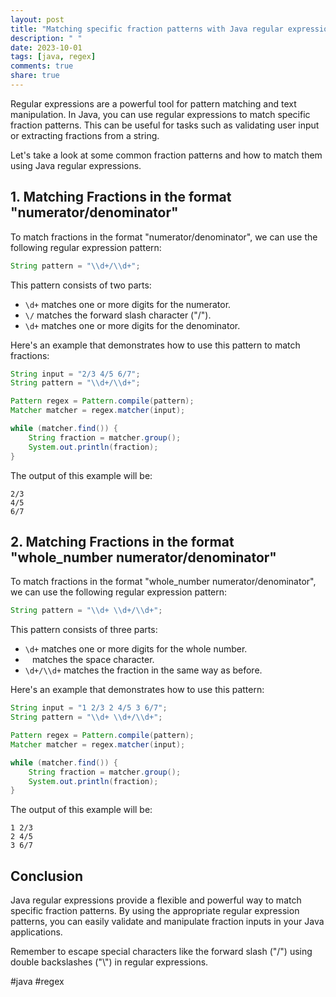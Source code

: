 ```yaml
---
layout: post
title: "Matching specific fraction patterns with Java regular expressions"
description: " "
date: 2023-10-01
tags: [java, regex]
comments: true
share: true
---
```


Regular expressions are a powerful tool for pattern matching and text manipulation. In Java, you can use regular expressions to match specific fraction patterns. This can be useful for tasks such as validating user input or extracting fractions from a string.

Let's take a look at some common fraction patterns and how to match them using Java regular expressions.

## 1. Matching Fractions in the format "numerator/denominator"

To match fractions in the format "numerator/denominator", we can use the following regular expression pattern:

```java
String pattern = "\\d+/\\d+";
```

This pattern consists of two parts:
- `\d+` matches one or more digits for the numerator.
- `\/` matches the forward slash character ("/").
- `\d+` matches one or more digits for the denominator.

Here's an example that demonstrates how to use this pattern to match fractions:

```java
String input = "2/3 4/5 6/7";
String pattern = "\\d+/\\d+";

Pattern regex = Pattern.compile(pattern);
Matcher matcher = regex.matcher(input);

while (matcher.find()) {
    String fraction = matcher.group();
    System.out.println(fraction);
}
```

The output of this example will be:
```
2/3
4/5
6/7
```

## 2. Matching Fractions in the format "whole_number numerator/denominator"

To match fractions in the format "whole_number numerator/denominator", we can use the following regular expression pattern:

```java
String pattern = "\\d+ \\d+/\\d+";
```

This pattern consists of three parts:
- `\d+` matches one or more digits for the whole number.
- ` ` matches the space character.
- `\d+/\\d+` matches the fraction in the same way as before.

Here's an example that demonstrates how to use this pattern:

```java
String input = "1 2/3 2 4/5 3 6/7";
String pattern = "\\d+ \\d+/\\d+";

Pattern regex = Pattern.compile(pattern);
Matcher matcher = regex.matcher(input);

while (matcher.find()) {
    String fraction = matcher.group();
    System.out.println(fraction);
}
```

The output of this example will be:
```
1 2/3
2 4/5
3 6/7
```

## Conclusion

Java regular expressions provide a flexible and powerful way to match specific fraction patterns. By using the appropriate regular expression patterns, you can easily validate and manipulate fraction inputs in your Java applications.

Remember to escape special characters like the forward slash ("/") using double backslashes ("\\") in regular expressions.

#java #regex